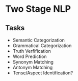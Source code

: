 # Two Stage NLP

## Tasks

- Semantic Categorization
- Grammatical Categorization
- Truth Verfification
- Word Prediction
- Synonym Matching 
- Antonym Matching
- Tense/Aspect Identification?
